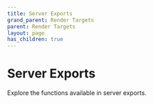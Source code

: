 ```yaml
---
title: Server Exports
grand_parent: Render Targets
parent: Render Targets
layout: page
has_children: true
---
```


# Server Exports

Explore the functions available in server exports.
